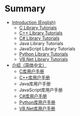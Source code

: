 # Summary

- [Introduction (English)](README.md)
	+ [C Library Tutorials](chapters/c_en.md)
	+ [C++ Library Tutorials](chapters/cpp_en.md)
	+ [C# Library Tutorials](chapters/csharp_en.md)
	+ Java Library Tutorials
	+ JavaScript Library Tutorials
	+ [Python Library Tutorials](chapters/python_en.md)
	+ [VB.Net Library Tutorials](chapters/vb.net_en.md)
- [介绍（简体中文）](README.zh.md)
	+ [C库用户手册](chapters/c_zh.md)
	+ [C++库用户手册](chapters/cpp_zh.md)
	+ Java库用户手册
	+ JavaScript库用户手册
	+ [C#库用户手册](chapters/csharp_zh.md)
	+ [Python库用户手册](chapters/python_zh.md)
	+ [VB.Net库用户手册](chapters/vb.net_zh.md)
